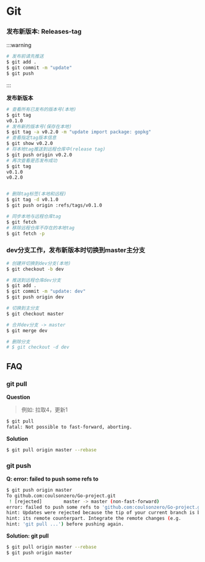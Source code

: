 # Git



### 发布新版本: Releases-tag

:::warning
```sh
# 发布前请先推送
$ git add .
$ git commit -m "update"
$ git push
```
:::

**发布新版本**
```sh
# 查看所有已发布的版本号(本地)
$ git tag
v0.1.0
# 发布新的版本号(保存在本地)
$ git tag -a v0.2.0 -m "update import package: gopkg"
# 查看指定tag版本信息
$ git show v0.2.0
# 将本地tag推送到远程仓库中(release tag)
$ git push origin v0.2.0
# 再次查看是否发布成功
$ git tag
v0.1.0
v0.2.0


# 删除tag标签(本地和远程)
$ git tag -d v0.1.0
$ git push origin :refs/tags/v0.1.0

# 同步本地与远程仓库tag
$ git fetch
# 移除远程仓库不存在的本地tag
$ git fetch -p
```

### dev分支工作，发布新版本时切换到master主分支

```sh
# 创建并切换到dev分支(本地)
$ git checkout -b dev

# 推送到远程仓库dev分支
$ git add .
$ git commit -m "update: dev"
$ git push origin dev

# 切换到主分支
$ git checkout master

# 合并dev分支 -> master
$ git merge dev

# 删除分支
# $ git checkout -d dev
```


## FAQ

### git pull

**Question**

> 例如: 拉取4，更新1

```sh
$ git pull
fatal: Not possible to fast-forward, aborting.
```

**Solution**

```sh
$ git pull origin master --rebase
```

### git push

**Q: error: failed to push some refs to**

```sh
$ git push origin master
To github.com:coulsonzero/Go-project.git
 ! [rejected]        master -> master (non-fast-forward)
error: failed to push some refs to 'github.com:coulsonzero/Go-project.git'
hint: Updates were rejected because the tip of your current branch is behind
hint: its remote counterpart. Integrate the remote changes (e.g.
hint: 'git pull ...') before pushing again.
```

**Solution: git pull**

```sh
$ git pull origin master --rebase
$ git push origin master
```